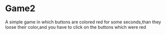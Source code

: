 # Game2
A simple game in which buttons are colored red  for some seconds,than they loose their color,and you have to click on the buttons which were red
